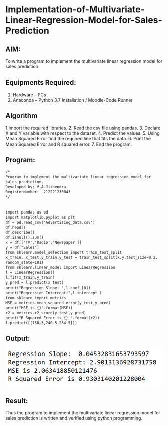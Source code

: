 # Implementation-of-Multivariate-Linear-Regression-Model-for-Sales-Prediction

## AIM:
To write a program to implement the multivariate linear regression model for sales prediction.

## Equipments Required:
1. Hardware – PCs
2. Anaconda – Python 3.7 Installation / Moodle-Code Runner

## Algorithm
1.Import the required libraries. 
2. Read the csv file using pandas.
3. Declare X and Y variable with respect to the dataset.
4. Predict the values.
5. Using Mean Squared Error find the required line that fits the data.
6. Print the Mean Squared Error and R squared error.
7. End the program.

## Program:
```
/*
Program to implement the multivariate linear regression model for sales prediction.
Developed by: V.A.Jithendra
RegisterNumber:  212221230043
*/


import pandas as pd
import matplotlib.pyplot as plt
df = pd.read_csv('Advertising_data.csv')
df.head()
df.describe()
df.isnull().sum()
x = df[['TV','Radio','Newspaper']]
y = df["Sales"]
from sklearn.model_selection import train_test_split
x_train, x_test,y_train,y_test = train_test_split(x,y,test_size=0.2, random_state=101)
from sklearn.linear_model import LinearRegression
l = LinearRegression()
l.fit(x_train,y_train)
y_pred = l.predict(x_test)
print("Regression Slope: ",l.coef_[0])
print("Regression Intercept:",l.intercept_)
from sklearn import metrics
MSE = metrics.mean_squared_error(y_test,y_pred)
print("MSE is {}".format(MSE))
r2 = metrics.r2_score(y_test,y_pred)
print("R Squared Error is {} ".format(r2))
l.predict([[150.3,240.5,234.5]])
```

## Output:
![output](https://github.com/jithendra2004/Implementation-of-Multivariate-Linear-Regression-Model-for-Sales-Prediction/blob/main/1.png?raw=true)


## Result:
Thus the program to implement the multivariate linear regression model for sales prediction is written and verified using python programming.
